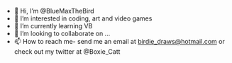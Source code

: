 - 👋 Hi, I’m @BlueMaxTheBird
- 👀 I’m interested in coding, art and video games
- 🌱 I’m currently learning VB
- 💞️ I’m looking to collaborate on ...
- 📫 How to reach me- send me an email at birdie_draws@hotmail.com or check out my twitter at @Boxie_Catt

<!---
BlueMaxTheBird/BlueMaxTheBird is a ✨ special ✨ repository because its `README.md` (this file) appears on your GitHub profile.
You can click the Preview link to take a look at your changes.
--->
